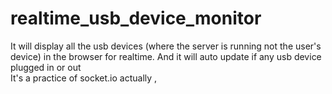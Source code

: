 # realtime_usb_device_monitor
It will display all the usb devices (where the server is running not the user's device)  in the browser for realtime. And it will
auto update if any usb device plugged in or out  
It's a practice of socket.io actually ,
